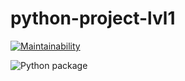 # python-project-lvl1
[![Maintainability](https://api.codeclimate.com/v1/badges/a99a88d28ad37a79dbf6/maintainability)](https://codeclimate.com/github/codeclimate/codeclimate/maintainability)

![Python package](https://github.com/belousovsergey56/python-project-lvl1/workflows/Python%20package/badge.svg)
